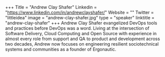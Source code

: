 +++
Title = "Andrew Clay Shafer"
Linkedin = "https://www.linkedin.com/in/andrewclayshafer/"
Website = ""
Twitter = "littleidea"
image = "andrew-clay-shafer.jpg"
type = "speaker"
linktitle = "andrew-clay-shafer"
+++
Andrew Clay Shafer evangelized DevOps tools and practices before DevOps was a word. Living at the intersection of Software Delivery, Cloud Computing and Open Source with experience in almost every role from support and QA to product and development across two decades, Andrew now focuses on engineering resilient sociotechnical systems and communities as a founder of Ergonautic.